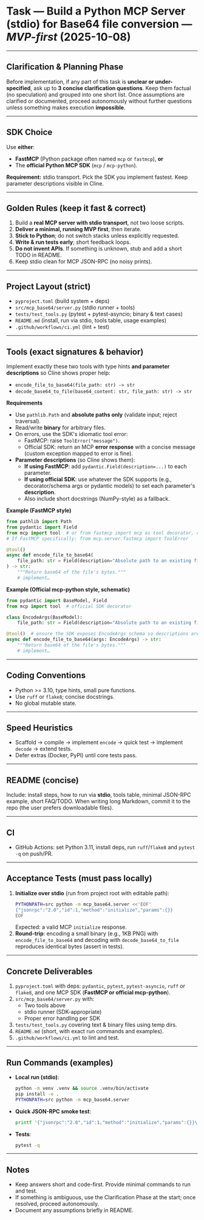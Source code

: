 # Task — Build a **Python MCP Server** (stdio) for Base64 file conversion — *MVP-first* (2025-10-08)

---

## Clarification & Planning Phase
Before implementation, if any part of this task is **unclear or under-specified**, ask up to **3 concise clarification questions**.
Keep them factual (no speculation) and grouped into one short list.
Once assumptions are clarified or documented, proceed autonomously without further questions
unless something makes execution **impossible**.

---

## SDK Choice
Use **either**:
- **FastMCP** (Python package often named `mcp` or `fastmcp`), **or**
- The **official Python MCP SDK** (`mcp` / `mcp-python`).

**Requirement:** stdio transport. Pick the SDK you implement fastest. Keep parameter descriptions visible in Cline.

---

## Golden Rules (keep it fast & correct)
1. Build a **real MCP server with stdio transport**, not two loose scripts.
2. **Deliver a minimal, running MVP first**, then iterate.
3. **Stick to Python**; do not switch stacks unless explicitly requested.
4. **Write & run tests early**; short feedback loops.
5. **Do not invent APIs**. If something is unknown, stub and add a short TODO in README.
6. Keep stdio clean for MCP JSON-RPC (no noisy prints).

---

## Project Layout (strict)
- `pyproject.toml` (build system + deps)
- `src/mcp_base64/server.py` (stdio runner + tools)
- `tests/test_tools.py` (pytest + pytest-asyncio; binary & text cases)
- `README.md` (install, run via stdio, tools table, usage examples)
- `.github/workflows/ci.yml` (lint + test)

---

## Tools (exact signatures & behavior)
Implement exactly these two tools with type hints **and parameter descriptions** so Cline shows proper help:
- `encode_file_to_base64(file_path: str) -> str`
- `decode_base64_to_file(base64_content: str, file_path: str) -> str`

**Requirements**
- Use `pathlib.Path` and **absolute paths only** (validate input; reject traversal).
- Read/write **binary** for arbitrary files.
- On errors, use the SDK's idiomatic tool error:
  - FastMCP: raise `ToolError("message")`.
  - Official SDK: return an MCP **error response** with a concise message (custom exception mapped to error is fine).
- **Parameter descriptions** (so Cline shows them):
  - **If using FastMCP**: add `pydantic.Field(description=...)` to each parameter.
  - **If using official SDK**: use whatever the SDK supports (e.g., decorator/schema args or pydantic models) to set each parameter's **description**.
  - Also include short docstrings (NumPy-style) as a fallback.

**Example (FastMCP style)**
```python
from pathlib import Path
from pydantic import Field
from mcp import tool  # or from fastmcp import mcp as tool decorator, depending on your SDK
# If FastMCP specifically: from mcp.server.fastmcp import ToolError

@tool()
async def encode_file_to_base64(
    file_path: str = Field(description="Absolute path to an existing file to encode.")
) -> str:
    """Return base64 of the file's bytes."""
    # implement…
```

**Example (Official mcp-python style, schematic)**
```python
from pydantic import BaseModel, Field
from mcp import tool  # official SDK decorator

class EncodeArgs(BaseModel):
    file_path: str = Field(description="Absolute path to an existing file to encode.")

@tool()  # ensure the SDK exposes EncodeArgs schema so descriptions are visible
async def encode_file_to_base64(args: EncodeArgs) -> str:
    """Return base64 of the file's bytes."""
    # implement…
```

---

## Coding Conventions
- Python >= 3.10, type hints, small pure functions.
- Use `ruff` or `flake8`; concise docstrings.
- No global mutable state.

---

## Speed Heuristics
- Scaffold → compile → implement `encode` → quick test → implement `decode` → extend tests.
- Defer extras (Docker, PyPI) until core tests pass.

---

## README (concise)
Include: install steps, how to run via **stdio**, tools table, minimal JSON-RPC example, short FAQ/TODO. When writing long Markdown, commit it to the repo (the user prefers downloadable files).

---

## CI
- GitHub Actions: set Python 3.11, install deps, run `ruff`/`flake8` and `pytest -q` on push/PR.

---

## Acceptance Tests (must pass locally)
1. **Initialize over stdio** (run from project root with editable path):
   ```bash
   PYTHONPATH=src python -m mcp_base64.server <<'EOF'
   {"jsonrpc":"2.0","id":1,"method":"initialize","params":{}}
   EOF
   ```
   Expected: a valid MCP `initialize` response.
2. **Round-trip**: encoding a small binary (e.g., 1KB PNG) with `encode_file_to_base64` and decoding with `decode_base64_to_file` reproduces identical bytes (assert in tests).

---

## Concrete Deliverables
1. `pyproject.toml` with deps: `pydantic`, `pytest`, `pytest-asyncio`, `ruff` or `flake8`, and one MCP SDK (**FastMCP or official mcp-python**).
2. `src/mcp_base64/server.py` with:
   - Two tools above
   - stdio runner (SDK-appropriate)
   - Proper error handling per SDK
3. `tests/test_tools.py` covering text & binary files using temp dirs.
4. `README.md` (short, with exact run commands and examples).
5. `.github/workflows/ci.yml` to lint and test.

---

## Run Commands (examples)
- **Local run (stdio)**:
  ```bash
  python -m venv .venv && source .venv/bin/activate
  pip install -e .
  PYTHONPATH=src python -m mcp_base64.server
  ```
- **Quick JSON-RPC smoke test**:
  ```bash
  printf '{"jsonrpc":"2.0","id":1,"method":"initialize","params":{}}\n' | PYTHONPATH=src python -m mcp_base64.server
  ```
- **Tests**:
  ```bash
  pytest -q
  ```

---

## Notes
- Keep answers short and code-first. Provide minimal commands to run and test.
- If something is ambiguous, use the Clarification Phase at the start; once resolved, proceed autonomously.
- Document any assumptions briefly in README.
